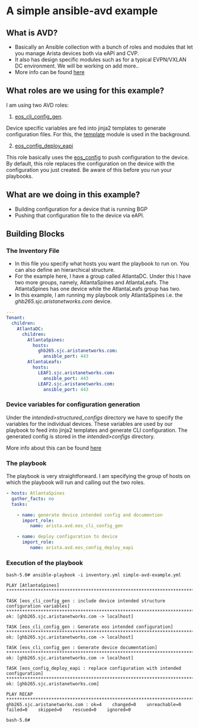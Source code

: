 # A simple ansible-avd example

## What is AVD?

- Basically an Ansible collection with a bunch of roles and modules that let you manage Arista devices both via eAPI and CVP.
- It also has design specific modules such as for a typical EVPN/VXLAN DC environment. We will be working on add more..
- More info can be found [here](https://github.com/aristanetworks/ansible-avd)

## What roles are we using for this example?

I am using two AVD roles:

1. [eos_cli_config_gen](https://github.com/aristanetworks/ansible-avd/tree/devel/ansible_collections/arista/avd/roles/eos_cli_config_gen).

Device specific variables are fed into jinja2 templates to generate configuration files. For this, the [template](https://docs.ansible.com/ansible/latest/modules/template_module.html) module is used in the background.

2. [eos_config_deploy_eapi](https://github.com/aristanetworks/ansible-avd/tree/devel/ansible_collections/arista/avd/roles/eos_config_deploy_eapi)

This role basically uses the [eos_config](https://docs.ansible.com/ansible/latest/modules/eos_config_module.html) to push configuration to the device. By default, this role replaces the configuration on the device with the configuration you just created. Be aware of this before you run your playbooks.

## What are we doing in this example?

- Building configuration for a device that is running BGP
- Pushing that configuration file to the device via eAPI.

## Building Blocks

### The Inventory File

- In this file you specify what hosts you want the playbook to run on. You can also define an hierarchical structure.
- For the example here, I have a group called AtlantaDC. Under this I have two more groups, namely, AtlantaSpines and AtlantaLeafs. The AtlantaSpines has one device while the AtlantaLeafs group has two.
- In this example, I am running my playbook only AtlantaSpines i.e. the *ghb265.sjc.aristanetworks.com* device.

```yaml
---
Tenant:
  children:
    AtlantaDC:
      children:
        AtlantaSpines:
          hosts:
            ghb265.sjc.aristanetworks.com:
              ansible_port: 443
        AtlantaLeafs:
          hosts:
            LEAF1.sjc.aristanetworks.com:
              ansible_port: 443
            LEAF2.sjc.aristanetworks.com:
              ansible_port: 443
```

### Device variables for configuration generation

Under the *intended>structured_configs* directory we have to specify the variables for the individual devices. These variables are used by our playbook to feed into jinja2 templates and generate CLI configuration. The generated config is stored in the *intended>configs* directory.

More info about this can be found [here](https://github.com/aristanetworks/ansible-avd/tree/devel/ansible_collections/arista/avd/roles/eos_cli_config_gen)

### The playbook

The playbook is very straightforward. I am specifying the group of hosts on which the playbook will run and calling out the two roles.

```yaml
- hosts: AtlantaSpines
  gather_facts: no
  tasks:

    - name: generate device intended config and documention
      import_role:
         name: arista.avd.eos_cli_config_gen

    - name: deploy configuration to device
      import_role:
         name: arista.avd.eos_config_deploy_eapi
```

### Execution of the playbook

```
bash-5.0# ansible-playbook -i inventory.yml simple-avd-example.yml

PLAY [AtlantaSpines] ******************************************************************************************************************************************************************************************************************************************************************************

TASK [eos_cli_config_gen : include device intended structure configuration variables] *************************************************************************************************************************************************************************************************************
ok: [ghb265.sjc.aristanetworks.com -> localhost]

TASK [eos_cli_config_gen : Generate eos intended configuration] ***********************************************************************************************************************************************************************************************************************************
ok: [ghb265.sjc.aristanetworks.com -> localhost]

TASK [eos_cli_config_gen : Generate device documentation] *****************************************************************************************************************************************************************************************************************************************
ok: [ghb265.sjc.aristanetworks.com -> localhost]

TASK [eos_config_deploy_eapi : replace configuration with intended configuration] *****************************************************************************************************************************************************************************************************************
ok: [ghb265.sjc.aristanetworks.com]

PLAY RECAP ****************************************************************************************************************************************************************************************************************************************************************************************
ghb265.sjc.aristanetworks.com : ok=4    changed=0    unreachable=0    failed=0    skipped=0    rescued=0    ignored=0

bash-5.0#
```
